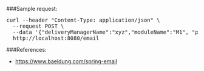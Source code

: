 
###Sample request:
<pre>
curl --header "Content-Type: application/json" \
  --request POST \
  --data '{"deliveryManagerName":"xyz","moduleName":"M1", "pageName": "settings", "description":"technical issue when loading"}' \
  http://localhost:8080/email
</pre>
###References:
- https://www.baeldung.com/spring-email